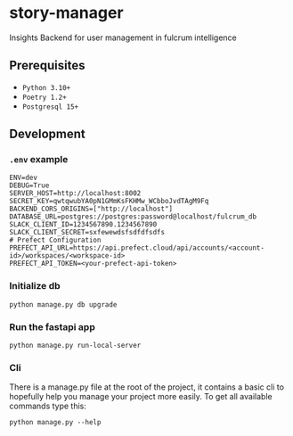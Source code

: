 # story-manager

Insights Backend for user management in fulcrum intelligence

## Prerequisites

- `Python 3.10+`
- `Poetry 1.2+`
- `Postgresql 15+`

## Development

### `.env` example

```shell
ENV=dev
DEBUG=True
SERVER_HOST=http://localhost:8002
SECRET_KEY=qwtqwubYA0pN1GMmKsFKHMw_WCbboJvdTAgM9Fq
BACKEND_CORS_ORIGINS=["http://localhost"]
DATABASE_URL=postgres://postgres:password@localhost/fulcrum_db
SLACK_CLIENT_ID=1234567890.1234567890
SLACK_CLIENT_SECRET=sxfewewdsfsdfdfsdfs
# Prefect Configuration
PREFECT_API_URL=https://api.prefect.cloud/api/accounts/<account-id>/workspaces/<workspace-id>
PREFECT_API_TOKEN=<your-prefect-api-token>
```

### Initialize db

```shell
python manage.py db upgrade
```

### Run the fastapi app

```shell
python manage.py run-local-server
```

### Cli

There is a manage.py file at the root of the project, it contains a basic cli to hopefully
help you manage your project more easily. To get all available commands type this:

```shell
python manage.py --help
```
